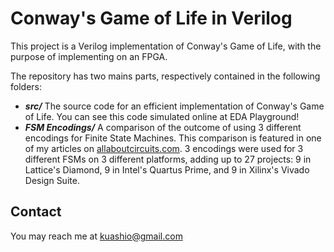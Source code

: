 # Conway's Game of Life in Verilog
This project is a Verilog implementation of Conway's Game of Life, with the purpose of implementing on an FPGA.

The repository has two mains parts, respectively contained in the following folders:

- ***src/*** The source code for an efficient implementation of Conway's Game of Life. You can see this code simulated online at EDA Playground!
- ***FSM Encodings/*** A comparison of the outcome of using 3 different encodings for Finite State Machines. This comparison is featured in one of my articles on [allaboutcircuits.com](https://www.allaboutcircuits.com/author/eduardo-corpeno/). 3 encodings were used for 3 different FSMs on 3 different platforms, adding up to 27 projects: 9 in Lattice's Diamond, 9 in Intel's Quartus Prime, and 9 in Xilinx's Vivado Design Suite. 

## Contact

You may reach me at kuashio@gmail.com 
